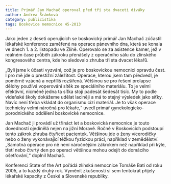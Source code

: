 ```yaml
---
title: Primář Jan Machač operoval před tři sta dvaceti diváky
author: Andrea Šrámková
category: publicistika
tags: Boskovice nemocnice 45-2013
---
```


Jako jeden z deseti operujících se boskovický primář Jan Machač zúčastil lékařské konference zaměřené na operace pánevního dna, která se konala ve dnech 1. a 2. listopadu ve Zlíně. Operovalo se za asistence kamer, jež v reálném čase průběh zákroku přenášely z operačního sálu do zlínského kongresového centra, kde ho sledovalo zhruba tři sta dvacet lékařů.

„Byli jsme k účasti vyzváni, což je pro boskovickou nemocnici opravdu čest. I pro mě jde o prestižní záležitost. Operace, kterou jsem tam předvedl, je poměrně vzácná a nepříliš rozšířená. Většinou se pro řešení prolapse dělohy používá voperování sítěk ze speciálního materiálu. To je velmi efektivní, nicméně jedna ta síťka stojí padesát šedesát tisíc. My to podle vídeňské školy dokážeme udělat laciněji a má to stejný výsledek jako síťky. Navíc není třeba vkládat do organismu cizí materiál. Je to však operace technicky velmi náročná pro lékaře,“ uvedl primář gynekologicko-porodnického oddělení boskovické nemocnice.

Jan Machač ji provádí už třináct let a boskovická nemocnice je touto dovedností ojedinělá nejen na jižní Moravě. Ročně v Boskovicích podstoupí tento zákrok zhruba čtyřicet pacientek. Většinou jde o ženy vícerodičky nebo o ženy vykonávající těžkou fyzickou práci, například v zemědělství. „Samotná operace pro ně není náročnějším zákrokem než například při kýle, třetí nebo čtvrtý den po operaci většinou mohou odejít do domácího ošetřování,“ doplnil Machač.

Konferenci State of the Art pořádá zlínská nemocnice Tomáše Bati od roku 2005, a to každý druhý rok. Vyměnit zkušenosti si sem tentokrát přijely lékařské kapacity z České a Slovenské republiky.
